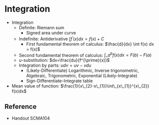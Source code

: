 # Integration

* Integration
  * Definite: Riemann sum
    * Signed area under curve
  * Indefinite: Antiderivative $\int f^{\prime}(x) dx = f(x) + C$
    * First fundamental theorem of calculus: $\frac{d}{dx} \int f(x) dx = f(x)$
  * Second fundamental theorem of calculus: $\int\_{a}^{b}f(x)dx = F(b)-F(a)$
  * $u$-substitution: $dx=\frac{du}{f^{\prime}(x)}$
  * Integration by parts: $udv=uv-vdu$
    * (Likely-Differentiate) Logarithmic, Inverse trigonometric, Algebraic, Trigonometric, Exponential (Likely-Integrate)
    * Sign-Differentiate-Integrate table
* Mean value of function: $\frac{1}{x\_{2}-x\_{1}}\int\_{x\_{1}}^{x\_{2}} f(x)dx$

## Reference

* Handout SCMA104
